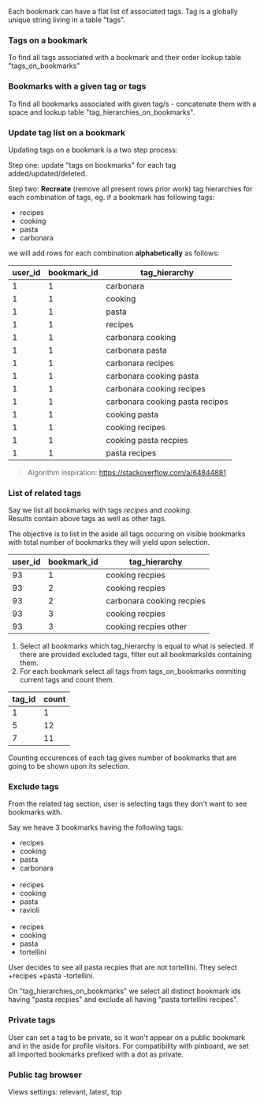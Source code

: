Each bookmark can have a flat list of associated tags.
Tag is a globally unique string living in a table "tags".

### Tags on a bookmark

To find all tags associated with a bookmark and their order lookup table "tags_on_bookmarks"

### Bookmarks with a given tag or tags

To find all bookmarks associated with given tag/s - concatenate them with a space and lookup table "tag_hierarchies_on_bookmarks".

### Update tag list on a bookmark

Updating tags on a bookmark is a two step process:

Step one: update "tags on bookmarks" for each tag added/updated/deleted.

Step two: **Recreate** (remove all present rows prior work) tag hierarchies for each combination of tags, eg. if a bookmark has following tags:

- recipes
- cooking
- pasta
- carbonara

we will add rows for each combination **alphabetically** as follows:

| user_id | bookmark_id | tag_hierarchy                   |
| ------- | ----------- | ------------------------------- |
| 1       | 1           | carbonara                       |
| 1       | 1           | cooking                         |
| 1       | 1           | pasta                           |
| 1       | 1           | recipes                         |
| 1       | 1           | carbonara cooking               |
| 1       | 1           | carbonara pasta                 |
| 1       | 1           | carbonara recipes               |
| 1       | 1           | carbonara cooking pasta         |
| 1       | 1           | carbonara cooking recipes       |
| 1       | 1           | carbonara cooking pasta recipes |
| 1       | 1           | cooking pasta                   |
| 1       | 1           | cooking recipes                 |
| 1       | 1           | cooking pasta recpies           |
| 1       | 1           | pasta recipes                   |

> Algorithm inspiration: https://stackoverflow.com/a/64844881

### List of related tags

Say we list all bookmarks with tags _recipes_ and _cooking_.
<br>
Results contain above tags as well as other tags.

The objective is to list in the aside all tags occuring on visible bookmarks with total number of bookmarks they will yield upon selection.

| user_id | bookmark_id | tag_hierarchy             |
| ------- | ----------- | ------------------------- |
| 93      | 1           | cooking recpies           |
| 93      | 2           | cooking recpies           |
| 93      | 2           | carbonara cooking recpies |
| 93      | 3           | cooking recpies           |
| 93      | 3           | cooking recpies other     |

1. Select all bookmarks which tag_hierarchy is equal to what is selected. If there are provided excluded tags, filter out all bookmarksIds containing them.
2. For each bookmark select all tags from tags_on_bookmarks ommiting current tags and count them.

| tag_id | count |
| ------ | ----- |
| 1      | 1     |
| 5      | 12    |
| 7      | 11    |

Counting occurences of each tag gives number of bookmarks that are going to be shown upon its selection.

### Exclude tags

From the related tag section, user is selecting tags they don't want to see bookmarks with.

Say we heave 3 bookmarks having the following tags:

- recipes
- cooking
- pasta
- carbonara
  <br><br>
- recipes
- cooking
- pasta
- ravioli
  <br><br>
- recipes
- cooking
- pasta
- tortellini

User decides to see all pasta recpies that are not tortellini.
They select +recipes +pasta -tortellini.

On "tag_hierarchies_on_bookmarks" we select all distinct bookmark ids having "pasta recpies" and exclude all having "pasta tortellini recipes".

### Private tags

User can set a tag to be private, so it won't appear on a public bookmark and in the aside for profile visitors.
For compatibility with pinboard, we set all imported bookmarks prefixed with a dot as private.

### Public tag browser

Views settings: relevant, latest, top
